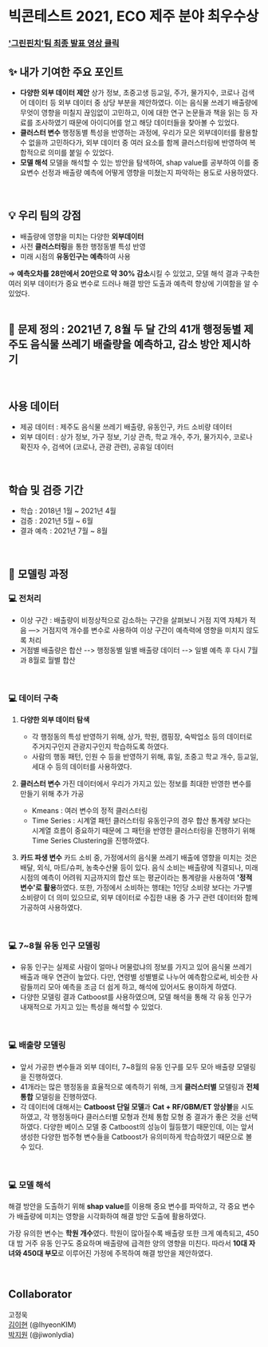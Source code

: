 # 빅콘테스트 2021, ECO 제주 분야 최우수상
### ['그린핀치'팀 최종 발표 영상 클릭](https://youtu.be/bx2k0cbR4bE?t=8776)

## ✨ 내가 기여한 주요 포인트

- **다양한 외부 데이터 제안**
상가 정보, 초중고생 등교일, 주가, 물가지수, 코로나 검색어 데이터 등 외부 데이터 중 상당 부분을 제안하였다. 이는 음식물 쓰레기 배출량에 무엇이 영향을 미칠지 끊임없이 고민하고, 이에 대한 연구 논문들과 책을 읽는 등 자료를 조사하였기 때문에 아이디어를 얻고 해당 데이터들을 찾아볼 수 있었다.
- **클러스터 변수**
행정동별 특성을 반영하는 과정에, 우리가 모은 외부데이터를 활용할 수 없을까 고민하다가, 외부 데이터 중 여러 요소를 함께 클러스터링에 반영하여 복합적으로 의미를 붙일 수 있었다.
- **모델 해석**
모델을 해석할 수 있는 방안을 탐색하여, shap value를 공부하여 이를 중요변수 선정과 배출량 예측에 어떻게 영향을 미쳤는지 파악하는 용도로 사용하였다.
<br>

## 💡 우리 팀의 강점

- 배출량에 영향을 미치는 다양한 **외부데이터**
- 사전 **클러스터링**을 통한 행정동별 특성 반영
- 미래 시점의 **유동인구는 예측**하여 사용

⇒ **예측오차를 28만에서 20만으로 약 30% 감소**시킬 수 있었고,
모델 해석 결과 구축한 여러 외부 데이터가 중요 변수로 드러나 해결 방안 도출과 예측력 향상에 기여함을 알 수 있었다.
<br></br>

## 🚩 문제 정의 : 2021년 7, 8월 두 달 간의 41개 행정동별 제주도 음식물 쓰레기 배출량을 예측하고, 감소 방안 제시하기
<br> 

## 사용 데이터
- 제공 데이터 : 제주도 음식물 쓰레기 배출량, 유동인구, 카드 소비량 데이터
- 외부 데이터 : 상가 정보, 가구 정보, 기상 관측, 학교 개수, 주가, 물가지수, 코로나 확진자 수, 검색어 (코로나, 관광 관련), 공휴일 데이터
<br>

## 학습 및 검증 기간
- 학습 : 2018년 1월 ~ 2021년 4월
- 검증 : 2021년 5월 ~ 6월
- 결과 예측 : 2021년 7월 ~ 8월
<br>

## 🔎 모델링 과정

### 💻 전처리
- 이상 구간 : 배출량이 비정상적으로 감소하는 구간을 살펴보니 거점 지역 자체가 적음 —> 거점지역 개수를 변수로 사용하여 이상 구간이 예측력에 영향을 미치지 않도록 처리
- 거점별 배출량은 합산 --> 행정동별 일별 배출량 데이터 --> 일별 예측 후 다시 7월과 8월로 월별 합산  
<br>

### 💻 데이터 구축
1. **다양한 외부 데이터 탐색**
    - 각 행정동의 특성 반영하기 위해, 상가, 학원, 캠핑장, 숙박업소 등의 데이터로 주거지구인지 관광지구인지 학습하도록 하였다.
    - 사람의 행동 패턴, 인원 수 등을 반영하기 위해, 휴일, 초중고 학교 개수, 등교일, 세대 수 등의 데이터를 사용하였다.
    
2. **클러스터 변수**
가진 데이터에서 우리가 가지고 있는 정보를 최대한 반영한 변수를 만들기 위해 추가 가공
    - Kmeans : 여러 변수의 정적 클러스터링
    - Time Series : 시계열 패턴 클러스터링
    유동인구의 경우 합산 통계량 보다는 시계열 흐름이 중요하기 때문에 그 패턴을 반영한 클러스터링을 진행하기 위해 Time Series Clustering을 진행하였다.
    
3. **카드 파생 변수**
카드 소비 중, 가정에서의 음식물 쓰레기 배출에 영향을 미치는 것은 배달, 외식, 마트/슈퍼, 농축수산물 등이 있다. 음식 소비는 배출량에 직결되나, 미래 시점의 예측이 어려워 지금까지의 합산 또는 평균이라는 통계량을 사용하여 **'정적 변수'로 활용**하였다. 또한, 가정에서 소비하는 행태는 1인당 소비량 보다는 가구별 소비량이 더 의미 있으므로, 외부 데이터로 수집한 내용 중 가구 관련 데이터와 함께 가공하여 사용하였다.
<br>

### 💻 7~8월 유동 인구 모델링
- 유동 인구는 실제로 사람이 얼마나 머물렀냐의 정보를 가지고 있어 음식물 쓰레기 배출과 매우 연관이 높았다. 다만, 연령별 성별별로 나누어 예측함으로써, 비슷한 사람들끼리 모아 예측을 조금 더 쉽게 하고, 해석에 있어서도 용이하게 하였다.
- 다양한 모델링 결과 Catboost를 사용하였으며, 모델 해석을 통해 각 유동 인구가 내재적으로 가지고 있는 특성을 해석할 수 있었다.
<br>

### 💻 배출량 모델링
- 앞서 가공한 변수들과 외부 데이터, 7~8월의 유동 인구를 모두 모아 배출량 모델링을 진행하였다.
- 41개라는 많은 행정동을 효율적으로 예측하기 위해, 크게 **클러스터별** 모델링과 **전체 통합** 모델링을 진행하였다.
- 각 데이터에 대해서는 **Catboost 단일 모델**과 **Cat + RF/GBM/ET 앙상블**을 시도하였고, 각 행정동마다 클러스터별 모형과 전체 통합 모형 중 결과가 좋은 것을 선택하였다. 다양한 베이스 모델 중 Catboost의 성능이 월등했기 때문인데, 이는 앞서 생성한 다양한 범주형 변수들을 Catboost가 유의미하게 학습하였기 때문으로 볼 수 있다.
<br>

### 💻 모델 해석

해결 방안을 도출하기 위해 **shap value**를 이용해 중요 변수를 파악하고, 각 중요 변수가 배출량에 미치는 영향을 시각화하여 해결 방안 도출에 활용하였다.

가장 유의한 변수는 **학원 개수**였다. 학원이 많아질수록 배출량 또한 크게 예측되고, 450대 밤 거주 유동 인구도 중요하며 배출량에 급격한 양의 영향을 미친다. 따라서 **10대 자녀와 450대 부모**로 이루어진 가정에 주목하여 해결 방안을 제안하였다.

<br>

## Collaborator
고정욱 <br>
[김이현](https://github.com/IhyeonKIM ) (@IhyeonKIM) <br>
[박지원](https://github.com/jiwonlydia) (@jiwonlydia) <br>



